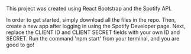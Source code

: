 This project was created using React Bootstrap and the Spotify API.

In order to get started, simply download all the files in the repo. Then, create a new app after logging in using the Spotify Developer page. Next, replace the CLIENT ID and CLIENT SECRET fields with your own ID and SECRET. Run the command 'npm start' from your terminal, and you are good to go! 
